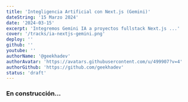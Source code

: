 ```yaml
---
title: 'Integligencia Artificial con Next.js (Gemini)'
dateString: '15 Marzo 2024'
date: '2024-03-15'
excerpt: 'Integremos Gemini IA a proyectos fullstack Next.js ...'
cover: '/tracks/ia-nextjs-gemini.png'
deploy: ''
github: ''
youtube: ''
authorName: '@geekhadev'
authorAvatar: 'https://avatars.githubusercontent.com/u/499907?v=4'
authorGithub: 'https://github.com/geekhadev'
status: 'draft'
---
```


### En construcción...
